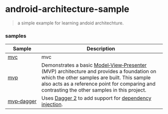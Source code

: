 # android-architecture-sample
>a simple example for learning andoid architechture.

### samples 
| Sample | Description |
| ------------- | ------------- |
| [mvc](https://github.com/CrazyDudo/android-architecture-sample/tree/mvc/) | mvc|
| [mvp](https://github.com/CrazyDudo/android-architecture-sample/tree/mvp/) | Demonstrates a basic [Model‑View‑Presenter](https://en.wikipedia.org/wiki/Model%E2%80%93view%E2%80%93presenter) (MVP) architecture and provides a foundation on which the other samples are built. This sample also acts as a reference point for comparing and contrasting the other samples in this project. |
| [mvp‑dagger](https://github.com/CrazyDudo/android-architecture-sample/tree/mvp-dagger/) | Uses [Dagger 2](https://google.github.io/dagger/) to add support for [dependency injection](https://en.wikipedia.org/wiki/Dependency_injection). |
 
